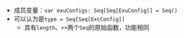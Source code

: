 - 成员变量：`var exuConfigs: Seq[Seq[ExuConfig]] = Seq()`
- 可以认为是`type = Seq[Seq[ExcConfig]]`
  - 具有`length`、`++`两个`Seq`的原始函数，功能相同
